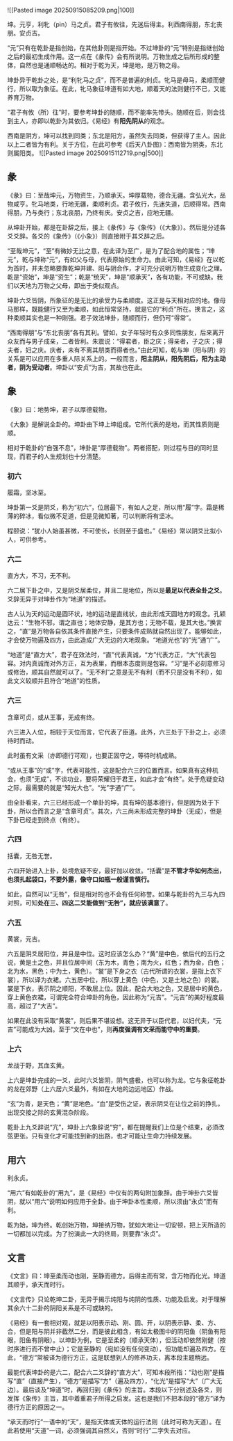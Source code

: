 ![[Pasted image 20250915085209.png|100]]

坤。元亨，利牝（pìn）马之贞。君子有攸往，先迷后得主。利西南得朋，东北丧朋。安贞吉。


“元”只有在乾卦是指创始，在其他卦则是指开始。不过坤卦的“元”特别是指继创始之后的最初生成作用。这一点在《彖传》会有所说明。万物生成之后所形成的整体，自然也是通顺畅达的。相对于乾为天，坤是地，是万物之母。

坤卦异于乾卦之处，是“利牝马之贞”，而不是普遍的利贞。牝马是母马，柔顺而健行，所以取为象征。在此，牝马象征坤道有如大地，顺着天的法则健行不已，又能养育万物。

“君子有攸（所）往”时，要参考坤卦的随顺，而不能率先带头。随顺在后，则会找到主人，亦即以乾卦为其依归。《易经》有**阳先阴从**的观念。

西南是阴方，坤可以找到同类；东北是阳方，虽然失去同类，但获得了主人。因此以上二者皆为有利。关于方位，在此可参考《后天八卦图》：西南皆为阴类，东北则属阳类。
![[Pasted image 20250915112719.png|500]]


## 彖

《彖》曰：至哉坤元，万物资生，乃顺承天。坤厚载物，德合无疆。含弘光大，品物咸亨。牝马地类，行地无疆，柔顺利贞。君子攸行，先迷失道，后顺得常。西南得朋，乃与类行；东北丧朋，乃终有庆。安贞之吉，应地无疆。

从坤卦开始，都是在卦辞之后，接上《彖传》与《象传》（《大象》）。然后是分述各爻爻辞。各爻的《象传》（《小象》）则直接附于其爻辞之后。

“至哉坤元”，“至”有微妙无比之意，在此译为至广，是为了配合地的属性；“坤元”，乾与坤称“元”，有如父与母，代表原始的生命力。由此可知，《易经》在以乾为首时，并未忽略要靠乾坤并建、阳与阴合作，才可充分说明万物生成变化之理。乾是“资始”，坤是“资生”；乾是“统天”，坤是“顺承天”，各有功能，不可或缺。我们以天地为万物之父母，即出于类似观点。

坤卦六爻皆阴，所象征的是无比的承受力与柔顺度。这正是与天相对应的地。像母马那样，既能健行又至为柔顺，如此恒常坚持，就是它的“利贞”所在。换言之，这种柔顺其实也是一种刚强。君子效法坤卦，随顺而行，但仍可“得常”。

“西南得朋”与“东北丧朋”各有其利。譬如，女子年轻时有众多同性朋友，后来离开众友而与男子成亲，二者皆利。朱震说：“得君者，臣之庆；得亲者，子之庆；得夫者，妇之庆。庆者，未有不离其朋类而得者也。”由此可知，乾与坤（阳与阴）的关系是可以应用在多重人际关系上的。一般而言，**阳主阴从，阳先阴后，阳为主动者，阴为受动者**。坤卦以“安贞”为吉，其故也在此。


## 象

《象》曰：地势坤，君子以厚德载物。

《大象》是解说全卦的。坤卦由下坤上坤组成。它所代表的是地，而其性质则是顺。

相对于乾卦的“自强不息”，坤卦是“厚德载物”。两者搭配，则过程与目的同时显现，而君子的人生规划也十分清楚。



### 初六
履霜，坚冰至。

坤卦第一爻是阴爻，称为“初六”，位居最下，有如人之足，所以用“履”字。霜是稀薄的碎冰，看似微不足道，但是见微知著，可以判断将有坚冰。

程颐说：“犹小人始虽甚微，不可使长，长则至于盛也。”《易经》常以阴爻比拟小人，可供参考。


### 六二
直方大，不习，无不利。

六二居下卦之中，又是阴爻居柔位，并且二是地位，所以是**最足以代表全卦之爻**。爻辞无异于对坤卦作为“地道”的描述。

古人认为天的运动是圆环状，地的运动是直线状，由此形成天圆地方的观念。孔颖达云：“生物不邪，谓之直也；地体安静，是其方也；无物不载，是其大也。”换言之，“直”是万物各自依其条件直接产生，只要条件成熟就自然出现了。能够如此，才会使万物遍及四方，由此造成广大无边的大地现象。“地道光也”的“光”通“广”。

“地道”是“直方大”，君子在效法时，“直”代表真诚，“方”代表方正，“大”代表包容。对内真诚而对外方正，互为表里，而根本态度则是包容。“习”是不必刻意修习或修治，顺其自然就可以了。“无不利”之意是无不有利（而不只是没有不利），如此文义较顺并且符合“地道”的性质。

### 六三
含章可贞，或从王事，无成有终。

六三进入人位，相较于天位而言，它代表了臣道。此外，六三处于下卦之上，必须待时而动。

此时虽有文采（亦即德行可观），也要正固守之，等待时机成熟。

“或从王事”的“或”字，代表可能性，这是配合六三的位置而言。如果真有这种机会，也须“无成”，不谈功业，要将荣耀归于君王，如此才会“有终”。处于危疑变动之际，最需要的就是“知光大也”。“光”字通“广”。

由全卦看来，六三已经形成一个单卦的坤，具有坤的基本德行，但是因为处于下卦，所以合而言之是“含章可贞”。其次，六三尚未形成完整的坤卦（无成），但是下卦已经走到终点（有终）。

### 六四
括囊，无咎无誉。

六四开始进入上卦，处境危疑不安，最好加以收敛。“括囊”是**不管才华如何杰出，也须扎起袋口，不要外露，像守口如瓶一般谨言慎行。**

如此，自然可以“无咎”，但是相对的也不会有任何称誉。如果与乾卦的九三与九四对照，可知**处在三、四这二爻能做到“无咎”，就应该满意**了。



### 六五
黄裳，元吉。

六五是阴爻居阳位，并且是中位。这时应该怎么办？“黄”是中色，依后代的五行之说，黄是土之色，并且位居中间（东为木，青色；南为火，红色；西为金，白色；北为水，黑色；中为土，黄色）。“裳”是下身之衣（古代所谓的衣裳，是指上衣下裳），所以译为衣裙。六五居中位，所以穿上黄色（中色，又是土地之色）的裳。裳是下衣，表示阴之顺阳，不敢居上位。因此，配合大地之色，又是居中的黄色，穿上黄色衣裙，可谓完全符合坤卦的角色，因此称为“元吉”。“元吉”的美好程度最高，超过了“大吉”。

如果在此没有采取“黄裳”，则后果不堪设想。这无异于以臣代君，以妇代夫，“元吉”可能成为大凶。至于“文在中也”，则**再度强调有文采而能守中的重要**。



### 上六
龙战于野，其血玄黄。

上六是坤卦完成的一爻，此时六爻皆阴，阴气盛极，也可以称为龙。它与象征乾卦的龙在郊野（上六居六爻最外，有如在大地的边远地区）作战。

“玄”为青，是天色；“黄”是地色。“血”是受伤之证，表示阴爻在让位之前的挣扎，出现交接之际的玄黄混杂阶段。

乾卦上九爻辞说“亢”，坤卦上六象辞说“穷”，都在提醒我们上位是个结束，必须改弦更张。只有变化才可能找到新的出路，也才可能让生命力持续发展。



## 用六
利永贞。

“用六”有如乾卦的“用九”，是《易经》中仅有的两句附加象辞。由于坤卦六爻皆阴，就以“用六”说明如何应用于全卦。由于坤卦本性柔顺，所以须由“永贞”而有利。

乾为始，坤为终。乾创始万物，坤接纳万物，犹如大地让一切安顿，把上天所造的一切都加以完成。为了扮演此一大的终局，则要靠“永贞”。


## 文言
《文言》曰：坤至柔而动也刚，至静而德方。后得主而有常，含万物而化光。坤道其顺乎，承天而时行。

《文言传》只论乾坤二卦，无异于揭示纯阳与纯阴的性质、功能及启发。对于理解其余六十二卦的阴阳关系是不可或缺的。

《易经》有一套相对观，就是以阳表示动、刚、圆、开，以阴表示静、柔、方、合，但是阳与阴并非截然二分，而是彼此相含，有如太极图中的阴阳鱼（阴鱼有阳眼，阳鱼有阴眼）。以坤卦为例，它是至柔的（顺承天体），但活动却依然刚健（按时序进行而不曾中止）；它是至静的（宛如没有任何变动），但功能却遍及四方。在此，“德方”常被译为德行方正，这是联想到人的修养功夫，离本段主题稍远。

最能代表坤卦的是六二，配合六二爻辞的“直方大”，可知本段所指：“动也刚”是描写“直”（直接产生），“德方”是描写“方”（遍及四方），“化光”是描写“大”（广大无边）。最后谈及“坤道”时，再回归到《彖传》的主旨。本段以下分别述及各爻，则发挥《象传》主旨，其中着重君子所得之启发。这也是我们不把本段的“德方”译为德行方正的原因之一。

“承天而时行”一语中的“天”，是指天体或天体的运行法则（此时可称为天道）。在此若使用“天道”一词，必须强调其自然义，否则“时行”二字失去对应。










































